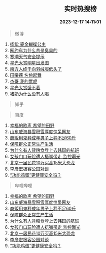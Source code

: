 <div align="center"><h2>实时热搜榜</h2><h4>2023-12-17 14:11:01</h4></div>

> 微博  

1. [杨紫 鎏金蝴蝶公主](https://s.weibo.com/weibo?q=%E6%9D%A8%E7%B4%AB%20%E9%8E%8F%E9%87%91%E8%9D%B4%E8%9D%B6%E5%85%AC%E4%B8%BB&t=31&band_rank=1&Refer=top)<br />
2. [网约车为什么总是臭臭的](https://s.weibo.com/weibo?q=%23%E7%BD%91%E7%BA%A6%E8%BD%A6%E4%B8%BA%E4%BB%80%E4%B9%88%E6%80%BB%E6%98%AF%E8%87%AD%E8%87%AD%E7%9A%84%23&t=31&band_rank=2&Refer=top)<br />
3. [寒潮天气安全提示](https://s.weibo.com/weibo?q=%23%E5%AF%92%E6%BD%AE%E5%A4%A9%E6%B0%94%E5%AE%89%E5%85%A8%E6%8F%90%E7%A4%BA%23&t=31&band_rank=3&Refer=top)<br />
4. [星光大赏明星出发图](https://s.weibo.com/weibo?q=%23%E6%98%9F%E5%85%89%E5%A4%A7%E8%B5%8F%E6%98%8E%E6%98%9F%E5%87%BA%E5%8F%91%E5%9B%BE%23&t=31&band_rank=4&Refer=top)<br />
5. [南方人终于向羽绒服低头了](https://s.weibo.com/weibo?q=%23%E5%8D%97%E6%96%B9%E4%BA%BA%E7%BB%88%E4%BA%8E%E5%90%91%E7%BE%BD%E7%BB%92%E6%9C%8D%E4%BD%8E%E5%A4%B4%E4%BA%86%23&t=31&band_rank=5&Refer=top)<br />
6. [田曦薇 名伶起舞](https://s.weibo.com/weibo?q=%E7%94%B0%E6%9B%A6%E8%96%87%20%E5%90%8D%E4%BC%B6%E8%B5%B7%E8%88%9E&t=31&band_rank=6&Refer=top)<br />
7. [杰哥 我的票呢](https://s.weibo.com/weibo?q=%E6%9D%B0%E5%93%A5%20%E6%88%91%E7%9A%84%E7%A5%A8%E5%91%A2&t=31&band_rank=7&Refer=top)<br />
8. [星光大赏饿不着](https://s.weibo.com/weibo?q=%23%E6%98%9F%E5%85%89%E5%A4%A7%E8%B5%8F%E9%A5%BF%E4%B8%8D%E7%9D%80%23&t=31&band_rank=8&Refer=top)<br />
9. [猪奶为什么没有人喝](https://s.weibo.com/weibo?q=%23%E7%8C%AA%E5%A5%B6%E4%B8%BA%E4%BB%80%E4%B9%88%E6%B2%A1%E6%9C%89%E4%BA%BA%E5%96%9D%23&t=31&band_rank=9&Refer=top)<br />

> 知乎  


> 百度  

1. [幸福的歌声 希望的田野](https://www.baidu.com/s?wd=%E5%B9%B8%E7%A6%8F%E7%9A%84%E6%AD%8C%E5%A3%B0+%E5%B8%8C%E6%9C%9B%E7%9A%84%E7%94%B0%E9%87%8E&sa=fyb_news&rsv_dl=fyb_news)<br />
2. [山东威海暴雪积雪厚度惊呆网友](https://www.baidu.com/s?wd=%E5%B1%B1%E4%B8%9C%E5%A8%81%E6%B5%B7%E6%9A%B4%E9%9B%AA%E7%A7%AF%E9%9B%AA%E5%8E%9A%E5%BA%A6%E6%83%8A%E5%91%86%E7%BD%91%E5%8F%8B&sa=fyb_news&rsv_dl=fyb_news)<br />
3. [商贩用鬼秤成年男子上秤不足60斤](https://www.baidu.com/s?wd=%E5%95%86%E8%B4%A9%E7%94%A8%E9%AC%BC%E7%A7%A4%E6%88%90%E5%B9%B4%E7%94%B7%E5%AD%90%E4%B8%8A%E7%A7%A4%E4%B8%8D%E8%B6%B360%E6%96%A4&sa=fyb_news&rsv_dl=fyb_news)<br />
4. [保障群众正常生产生活](https://www.baidu.com/s?wd=%E4%BF%9D%E9%9A%9C%E7%BE%A4%E4%BC%97%E6%AD%A3%E5%B8%B8%E7%94%9F%E4%BA%A7%E7%94%9F%E6%B4%BB&sa=fyb_news&rsv_dl=fyb_news)<br />
5. [为什么有人背粮食登上去韩国的航班](https://www.baidu.com/s?wd=%E4%B8%BA%E4%BB%80%E4%B9%88%E6%9C%89%E4%BA%BA%E8%83%8C%E7%B2%AE%E9%A3%9F%E7%99%BB%E4%B8%8A%E5%8E%BB%E9%9F%A9%E5%9B%BD%E7%9A%84%E8%88%AA%E7%8F%AD&sa=fyb_news&rsv_dl=fyb_news)<br />
6. [女孩门口玩险遭人捂嘴带走 监控曝光](https://www.baidu.com/s?wd=%E5%A5%B3%E5%AD%A9%E9%97%A8%E5%8F%A3%E7%8E%A9%E9%99%A9%E9%81%AD%E4%BA%BA%E6%8D%82%E5%98%B4%E5%B8%A6%E8%B5%B0+%E7%9B%91%E6%8E%A7%E6%9B%9D%E5%85%89&sa=fyb_news&rsv_dl=fyb_news)<br />
7. [北京一居民花10万买高15米大恐龙](https://www.baidu.com/s?wd=%E5%8C%97%E4%BA%AC%E4%B8%80%E5%B1%85%E6%B0%91%E8%8A%B110%E4%B8%87%E4%B9%B0%E9%AB%9815%E7%B1%B3%E5%A4%A7%E6%81%90%E9%BE%99&sa=fyb_news&rsv_dl=fyb_news)<br />
8. [李彦宏极客公园对谈](https://www.baidu.com/s?wd=%E6%9D%8E%E5%BD%A6%E5%AE%8F%E6%9E%81%E5%AE%A2%E5%85%AC%E5%9B%AD%E5%AF%B9%E8%B0%88&sa=fyb_news&rsv_dl=fyb_news)<br />
9. [“功能鸡蛋”更健康安全吗？](https://www.baidu.com/s?wd=%E2%80%9C%E5%8A%9F%E8%83%BD%E9%B8%A1%E8%9B%8B%E2%80%9D%E6%9B%B4%E5%81%A5%E5%BA%B7%E5%AE%89%E5%85%A8%E5%90%97%EF%BC%9F&sa=fyb_news&rsv_dl=fyb_news)<br />

> 哔哩哔哩  

1. [幸福的歌声 希望的田野](https://www.baidu.com/s?wd=%E5%B9%B8%E7%A6%8F%E7%9A%84%E6%AD%8C%E5%A3%B0+%E5%B8%8C%E6%9C%9B%E7%9A%84%E7%94%B0%E9%87%8E&sa=fyb_news&rsv_dl=fyb_news)<br />
2. [山东威海暴雪积雪厚度惊呆网友](https://www.baidu.com/s?wd=%E5%B1%B1%E4%B8%9C%E5%A8%81%E6%B5%B7%E6%9A%B4%E9%9B%AA%E7%A7%AF%E9%9B%AA%E5%8E%9A%E5%BA%A6%E6%83%8A%E5%91%86%E7%BD%91%E5%8F%8B&sa=fyb_news&rsv_dl=fyb_news)<br />
3. [商贩用鬼秤成年男子上秤不足60斤](https://www.baidu.com/s?wd=%E5%95%86%E8%B4%A9%E7%94%A8%E9%AC%BC%E7%A7%A4%E6%88%90%E5%B9%B4%E7%94%B7%E5%AD%90%E4%B8%8A%E7%A7%A4%E4%B8%8D%E8%B6%B360%E6%96%A4&sa=fyb_news&rsv_dl=fyb_news)<br />
4. [保障群众正常生产生活](https://www.baidu.com/s?wd=%E4%BF%9D%E9%9A%9C%E7%BE%A4%E4%BC%97%E6%AD%A3%E5%B8%B8%E7%94%9F%E4%BA%A7%E7%94%9F%E6%B4%BB&sa=fyb_news&rsv_dl=fyb_news)<br />
5. [为什么有人背粮食登上去韩国的航班](https://www.baidu.com/s?wd=%E4%B8%BA%E4%BB%80%E4%B9%88%E6%9C%89%E4%BA%BA%E8%83%8C%E7%B2%AE%E9%A3%9F%E7%99%BB%E4%B8%8A%E5%8E%BB%E9%9F%A9%E5%9B%BD%E7%9A%84%E8%88%AA%E7%8F%AD&sa=fyb_news&rsv_dl=fyb_news)<br />
6. [女孩门口玩险遭人捂嘴带走 监控曝光](https://www.baidu.com/s?wd=%E5%A5%B3%E5%AD%A9%E9%97%A8%E5%8F%A3%E7%8E%A9%E9%99%A9%E9%81%AD%E4%BA%BA%E6%8D%82%E5%98%B4%E5%B8%A6%E8%B5%B0+%E7%9B%91%E6%8E%A7%E6%9B%9D%E5%85%89&sa=fyb_news&rsv_dl=fyb_news)<br />
7. [北京一居民花10万买高15米大恐龙](https://www.baidu.com/s?wd=%E5%8C%97%E4%BA%AC%E4%B8%80%E5%B1%85%E6%B0%91%E8%8A%B110%E4%B8%87%E4%B9%B0%E9%AB%9815%E7%B1%B3%E5%A4%A7%E6%81%90%E9%BE%99&sa=fyb_news&rsv_dl=fyb_news)<br />
8. [李彦宏极客公园对谈](https://www.baidu.com/s?wd=%E6%9D%8E%E5%BD%A6%E5%AE%8F%E6%9E%81%E5%AE%A2%E5%85%AC%E5%9B%AD%E5%AF%B9%E8%B0%88&sa=fyb_news&rsv_dl=fyb_news)<br />
9. [“功能鸡蛋”更健康安全吗？](https://www.baidu.com/s?wd=%E2%80%9C%E5%8A%9F%E8%83%BD%E9%B8%A1%E8%9B%8B%E2%80%9D%E6%9B%B4%E5%81%A5%E5%BA%B7%E5%AE%89%E5%85%A8%E5%90%97%EF%BC%9F&sa=fyb_news&rsv_dl=fyb_news)<br />
